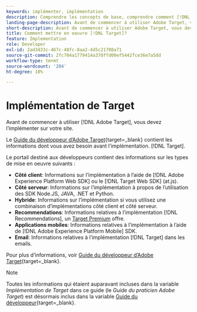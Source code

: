 ```yaml
---
keywords: implémenter, implémentation
description: Comprendre les concepts de base, comprendre comment [!DNL Target] fonctionne et s’intègre à votre infrastructure, et comprennent comment les visiteurs sont suivis.
landing-page-description: Avant de commencer à utiliser Adobe Target, vous devez l’implémenter sur votre site.
short-description: Avant de commencer à utiliser Adobe Target, vous devez l’implémenter sur votre site.
title: Comment mettre en oeuvre [!DNL Target]?
feature: Implementation
role: Developer
exl-id: 2ad3d33c-467c-48fc-8aa2-4d5c21708a71
source-git-commit: 2fc704a1779414a370ffd00ef5442fce36e7a5dd
workflow-type: tm+mt
source-wordcount: '204'
ht-degree: 10%

---
```


# Implémentation de Target

Avant de commencer à utiliser [!DNL Adobe Target], vous devez l’implémenter sur votre site.

Le [Guide du développeur d’Adobe Target](https://experienceleague.adobe.com/docs/target-dev/developer/overview.html){target=_blank} contient les informations dont vous avez besoin avant l’implémentation. [!DNL Target].

Le portail destiné aux développeurs contient des informations sur les types de mise en oeuvre suivants :

* **Côté client**: Informations sur l’implémentation à l’aide de [!DNL Adobe Experience Platform Web SDK] ou le [!DNL Target Web SDK] (at.js).
* **Côté serveur**: Informations sur l’implémentation à propos de l’utilisation des SDK Node.JS, JAVA, .NET et Python.
* **Hybride**: Informations sur l’implémentation si vous utilisez une combinaison d’implémentations côté client et côté serveur.
* **Recommendations**: Informations relatives à l’implémentation [!DNL Recommendations], un [Target Premium](/help/main/c-intro/intro.md#premium) offre.
* **Applications mobiles**: Informations relatives à l’implémentation à l’aide de [!DNL Adobe Experience Platform Mobile] SDK.
* **Email**: Informations relatives à l’implémentation [!DNL Target] dans les emails.

Pour plus d’informations, voir [Guide du développeur d’Adobe Target](https://experienceleague.adobe.com/docs/target-dev/developer/overview.html){target=_blank}.

>[!NOTE]
>
>Toutes les informations qui étaient auparavant incluses dans la variable *Implémentation de Target* dans ce guide (le *Guide du praticien Adobe Target*) est désormais inclus dans la variable [Guide du développeur](https://experienceleague.adobe.com/docs/target-dev/developer/overview.html){target=_blank}.




